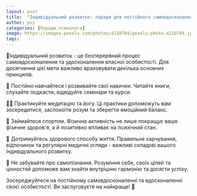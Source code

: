 ```yaml
---
layout: post
title:  "Індивідуальний розвиток: поради для постійного самовдосконалення та удосконалення власної особистості."
author: psy
categories: [Поради_психолога]
image: https://images.pexels.com/photos/4218704/pexels-photo-4218704.jpeg?auto=compress&cs=tinysrgb&fit=crop&h=627&w=1200
tags: 
---
```


🌟Індивідуальний розвиток - це безперервний процес самовдосконалення та удосконалення власної особистості. Для досягнення цієї мети важливо враховувати декілька основних принципів.

🌱 Постійно навчайтеся і розвивайте свої навички. Читайте книги, слухайте подкасти, відвідуйте семінари та курси.

🧘‍♀️ Практикуйте медитацію та йогу. Ці практики допоможуть вам зосередитися, заспокоїти розум та зберегти емоційний баланс.

💪 Займайтеся спортом. Фізична активність не лише покращує ваше фізичне здоров'я, а й позитивно впливає на психічний стан.

🌿 Дотримуйтесь здорового способу життя. Правильне харчування, відпочинок та регулярні медичні огляди - важливі складові вашого індивідуального розвитку.

🌸 Не забувайте про самопізнання. Розуміння себе, своїх цілей та цінностей допоможе вам знайти внутрішню гармонію та досягти успіху.

Зосереджуйтеся на постійному самовдосконаленні та вдосконаленні своєї особистості. Ви заслуговуєте на найкраще! 🌟


